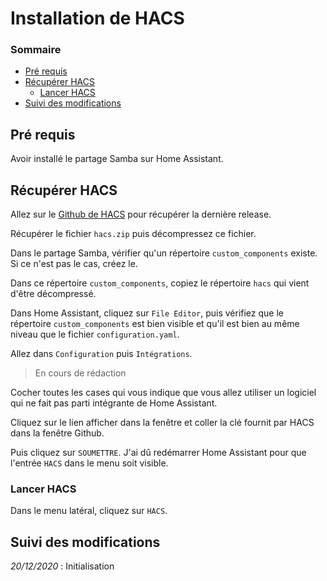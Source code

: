 # Installation de HACS

### Sommaire

- [Pré requis](#pré-requis)
- [Récupérer HACS](#récupérer-hacs)
  - [Lancer HACS](#lancer-hacs)
- [Suivi des modifications](#suivi-des-modifications)

## Pré requis

Avoir installé le partage Samba sur Home Assistant.

## Récupérer HACS

Allez sur le [Github de HACS](https://github.com/hacs/integration/releases/) pour récupérer la dernière release.

Récupérer le fichier `hacs.zip` puis décompressez ce fichier.

Dans le partage Samba, vérifier qu'un répertoire `custom_components` existe. Si ce n'est pas le cas, créez le.

Dans ce répertoire `custom_components`, copiez le répertoire `hacs` qui vient d'être décompressé.

Dans Home Assistant, cliquez sur `File Editor`, puis vérifiez que le répertoire `custom_components` est bien visible et qu'il est bien au même niveau que le fichier `configuration.yaml`.

Allez dans `Configuration` puis `Intégrations`.

> En cours de rédaction

Cocher toutes les cases qui vous indique que vous allez utiliser un logiciel qui ne fait pas parti intégrante de Home Assistant.

Cliquez sur le lien afficher dans la fenêtre et coller la clé fournit par HACS dans la fenêtre Github.

Puis cliquez sur `SOUMETTRE`. J'ai dû redémarrer Home Assistant pour que l'entrée `HACS` dans le menu soit visible.

### Lancer HACS

Dans le menu latéral, cliquez sur `HACS`.



## Suivi des modifications

*20/12/2020* : Initialisation
